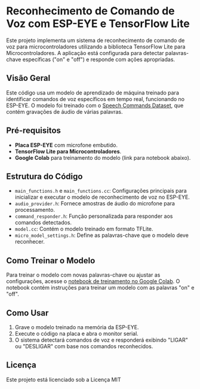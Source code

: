 # Reconhecimento de Comando de Voz com ESP-EYE e TensorFlow Lite

Este projeto implementa um sistema de reconhecimento de comando de voz para microcontroladores utilizando a biblioteca TensorFlow Lite para Microcontroladores. A aplicação está configurada para detectar palavras-chave específicas ("on" e "off") e responde com ações apropriadas.

## Visão Geral

Este código usa um modelo de aprendizado de máquina treinado para identificar comandos de voz específicos em tempo real, funcionando no ESP-EYE. O modelo foi treinado com o [Speech Commands Dataset](https://www.tensorflow.org/datasets/catalog/speech_commands), que contém gravações de áudio de várias palavras.

## Pré-requisitos

- **Placa ESP-EYE** com microfone embutido.
- **TensorFlow Lite para Microcontroladores**.
- **Google Colab** para treinamento do modelo (link para notebook abaixo).

## Estrutura do Código

- `main_functions.h` e `main_functions.cc`: Configurações principais para inicializar e executar o modelo de reconhecimento de voz no ESP-EYE.
- `audio_provider.h`: Fornece amostras de áudio do microfone para processamento.
- `command_responder.h`: Função personalizada para responder aos comandos detectados.
- `model.cc`: Contém o modelo treinado em formato TFLite.
- `micro_model_settings.h`: Define as palavras-chave que o modelo deve reconhecer.

## Como Treinar o Modelo

Para treinar o modelo com novas palavras-chave ou ajustar as configurações, acesse o [notebook de treinamento no Google Colab](https://colab.research.google.com/drive/11Lquu1coeWABdEYawaOWI_9TYlaYlP_M?usp=sharing). O notebook contém instruções para treinar um modelo com as palavras "on" e "off".

## Como Usar

1. Grave o modelo treinado na memória da ESP-EYE.
2. Execute o código na placa e abra o monitor serial.
3. O sistema detectará comandos de voz e responderá exibindo "LIGAR" ou "DESLIGAR" com base nos comandos reconhecidos.

## Licença

Este projeto está licenciado sob a Licença MIT

 

